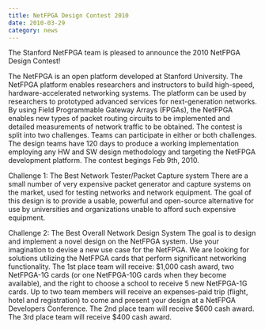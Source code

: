 ```yaml
---
title: NetFPGA Design Contest 2010
date: 2010-03-29
category: news
---
```


The Stanford NetFPGA team is pleased to announce the 2010 NetFPGA Design Contest!

The NetFPGA is an open platform developed at Stanford University. The NetFPGA platform enables researchers and instructors to build high-speed, hardware-accelerated networking systems. The platform can be used by researchers to prototyped advanced services for next-generation networks. By using Field Programmable Gateway Arrays (FPGAs), the NetFPGA enables new types of packet routing circuits to be implemented and detailed measurements of network traffic to be obtained. The contest is split into two challenges. Teams can participate in either or both challenges. The design teams have 120 days to produce a working implementation employing any HW and SW design methodology and targeting the NetFPGA development platform. The contest begings Feb 9th, 2010.

Challenge 1: The Best Network Tester/Packet Capture system There are a small number of very expensive packet generator and capture systems on the market, used for testing networks and network equipment. The goal of this design is to provide a usable, powerful and open-source alternative for use by universities and organizations unable to afford such expensive equipment.

Challenge 2: The Best Overall Network Design System The goal is to design and implement a novel design on the NetFPGA system. Use your imagination to devise a new use case for the NetFPGA. We are looking for solutions utilizing the NetFPGA cards that perform significant networking functionality. The 1st place team will receive: $1,000 cash award, two NetFPGA-1G cards (or one NetFPGA-10G cards when they become available), and the right to choose a school to receive 5 new NetFPGA-1G cards. Up to two team members will receive an expenses-paid trip (flight, hotel and registration) to come and present your design at a NetFPGA Developers Conference. The 2nd place team will receive $600 cash award. The 3rd place team will receive $400 cash award.
